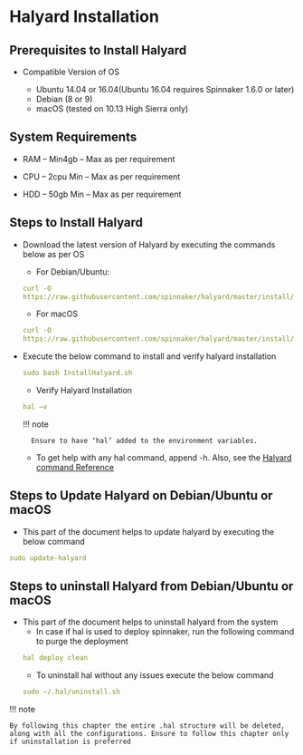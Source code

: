 # Halyard Installation
## Prerequisites to Install Halyard

* Compatible Version of OS

	* Ubuntu 14.04 or 16.04(Ubuntu 16.04 requires Spinnaker 1.6.0 or later)
	* Debian (8 or 9)
	* macOS (tested on 10.13 High Sierra only)

## System Requirements

* RAM – Min4gb – Max as per requirement

* CPU – 2cpu Min – Max as per requirement

* HDD – 50gb Min – Max as per requirement

## Steps to Install Halyard

* Download the latest version of Halyard by executing the commands below as per OS 
	* For Debian/Ubuntu:
	
	``` yaml
	curl -O 
	https://raw.githubusercontent.com/spinnaker/halyard/master/install/debian/InstallHalyard.sh
	```
	
	* For macOS 
	
	``` yaml
	curl -O 
	https://raw.githubusercontent.com/spinnaker/halyard/master/install/macos/InstallHalyard.sh
	```
	
* Execute the below command to install and verify halyard installation

	``` yaml
	sudo bash InstallHalyard.sh
	```

	* Verify Halyard Installation

	``` yaml
	hal –v
	```

	!!! note
	
		Ensure to have ‘hal’ added to the environment variables.

	* To get help with any hal command, append -h. Also, see the [Halyard command Reference](https://www.spinnaker.io/reference/halyard/commands/)

## Steps to Update Halyard on Debian/Ubuntu or macOS

* This part of the document helps to update halyard by executing the below command

``` yaml
sudo update-halyard
```

## Steps to uninstall Halyard from Debian/Ubuntu or macOS

* This part of the document helps to uninstall halyard from the system
	* In case if hal is used to deploy spinnaker, run the following command to purge the deployment
	``` yaml
	hal deploy clean
	```
	* To uninstall hal without any issues execute the below command
	``` yaml
	sudo ~/.hal/uninstall.sh
	```

!!! note

	By following this chapter the entire .hal structure will be deleted, along with all the configurations. Ensure to follow this chapter only if uninstallation is preferred
